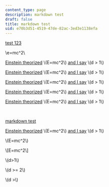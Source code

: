 ```yaml
---
content_type: page
description: markdown test
draft: false
title: markdown test
uid: e70b3d51-4519-47de-82ac-3ed3e1138efa
---
```

[test 123](https://en.wikipedia.org/wiki/Unicorn_%28disambiguation%29)

\\e=mc^2\\

[Einstein theorized](https://en.wikipedia.org/wiki/Unicorn_%28disambiguation%29) \\(E=mc^2\\) [and I say](https://en.wikipedia.org/wiki/Unicorn_%28disambiguation%29) \\(d > 1\\)

[Einstein theorized](https://developer.android.com/reference/android/content/res/Resources#getColor%28int%29) \\(E=mc^2\\) [and I say](https://developer.android.com/reference/android/content/res/Resources#getColor%28int%29) \\(d > 1\\)

[Einstein theorized](https://example.com/test%281%29) \\(E=mc^2\\) [and I say](https://example.com/test%281%29) \\(d > 1\\)

[Einstein theorized](https://example.com/test%281%29.html) \\(E=mc^2\\) [and I say](https://example.com/test%281%29.html) \\(d > 1\\)

[Einstein theorized](https://commons.wikimedia.org/wiki/File:Saint_Joseph_charpentier_%28La_Tour%29.jpg) \\(E=mc^2\\) [and I say](https://commons.wikimedia.org/wiki/File:Saint_Joseph_charpentier_%28La_Tour%29.jpg) \\(d > 1\\)

 

[markdown test](https://commons.wikimedia.org/wiki/File:Saint_Joseph_charpentier_%28La_Tour%29.jpg)

[Einstein theorized](https://commons.wikimedia.org/wiki/File:Saint_Joseph_charpentier_%28La_Tour%29.jpg) \\(E=mc^2\\) [and I say](https://commons.wikimedia.org/wiki/File:Saint_Joseph_charpentier_%28La_Tour%29.jpg) \\(d > 1\\)

\\(E=mc^2\\)

\\[E=mc^2\\]

\\(d>1\\)

\\(d >= 2\\)

\\(d >\\)